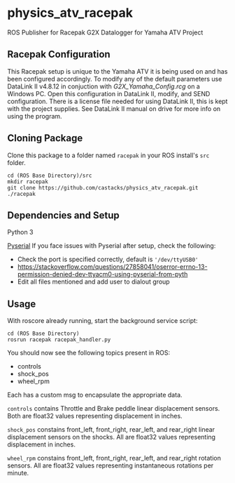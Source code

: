 # physics_atv_racepak
ROS Publisher for Racepak G2X Datalogger for Yamaha ATV Project

## Racepak Configuration
This Racepak setup is unique to the Yamaha ATV it is being used on and has been configured accordingly. To modify any of the default parameters use DataLink II v4.8.12 in conjuction with *G2X_Yamaha_Config.rcg* on a Windows PC. Open this configuration in DataLink II, modify, and SEND configuration. There is a license file needed for using DataLink II, this is kept with the project supplies.
See DataLink II manual on drive for more info on using the program.

## Cloning Package
Clone this package to a folder named `racepak` in your ROS install's `src` folder.
```
cd (ROS Base Directory)/src
mkdir racepak
git clone https://github.com/castacks/physics_atv_racepak.git ./racepak
```

## Dependencies and Setup
Python 3

[Pyserial](https://pypi.org/project/pyserial/)
If you face issues with Pyserial after setup, check the following:
* Check the port is specified correctly, default is `'/dev/ttyUSB0'`
* https://stackoverflow.com/questions/27858041/oserror-errno-13-permission-denied-dev-ttyacm0-using-pyserial-from-pyth
* Edit all files mentioned and add user to dialout group

## Usage
With roscore already running, start the background service script:
```
cd (ROS Base Directory)
rosrun racepak racepak_handler.py
```
You should now see the following topics present in ROS:
* controls
* shock_pos
* wheel_rpm

Each has a custom msg to encapsulate the appropriate data.

`controls` contains Throttle and Brake peddle linear displacement sensors. Both are float32 values representing displacement in inches.

`shock_pos` constains front_left, front_right, rear_left, and rear_right linear displacement sensors on the shocks. All are float32 values representing displacement in inches.

`wheel_rpm` constains front_left, front_right, rear_left, and rear_right rotation sensors. All are float32 values representing instantaneous rotations per minute.
